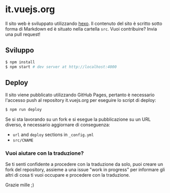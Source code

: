 # it.vuejs.org

Il sito web è sviluppato utilizzando [hexo](http://hexo.io/). Il contenuto del sito è scritto sotto forma di Markdown ed è situato nella cartella `src`. Vuoi contribuire? Invia una pull request!

## Sviluppo

``` bash
$ npm install
$ npm start # dev server at http://localhost:4000
```

## Deploy

Il sito viene pubblicato utilizzando GitHub Pages, pertanto è necessario l'accesso push al repository it.vuejs.org per eseguire lo script di deploy:

``` bash
$ npm run deploy
```

Se si sta lavorando su un fork e si esegue la pubblicazione su un URL diverso, è necessario aggiornare di conseguenza:

- `url` and `deploy` sections in `_config.yml`
- `src/CNAME`

### Vuoi aiutare con la traduzione?

Se ti senti confidente a procedere con la traduzione da solo, puoi creare un fork del repository, assieme a una issue "work in progress" per informare gli altri di cosa ti vuoi occupare e procedere con la traduzione.

Grazie mille ;)
